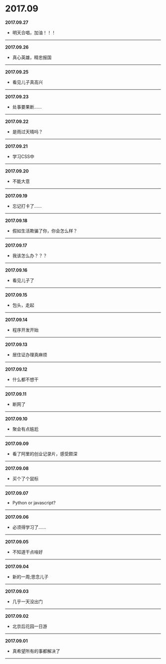 # 2017.09

**2017.09.27**
*   明天合唱，加油！！！
---

**2017.09.26**
*   真心英雄，精忠报国
---

**2017.09.25**
*   看见儿子真高兴
---

**2017.09.23**
*   处事要果断......
---

**2017.09.22**
*   是雨过天晴吗？
---

**2017.09.21**
*   学习CSS中
---

**2017.09.20**
*   不能大意
---

**2017.09.19**
*	忘记打卡了......
---

**2017.09.18**
*   假如生活欺骗了你，你会怎么样？
---

**2017.09.17**
*   我该怎么办？？？
---

**2017.09.16**
*   看见儿子了
---

**2017.09.15**
*   包头，走起
---

**2017.09.14**
*   程序开发开始
---

**2017.09.13**
*	居住证办理真麻烦
---

**2017.09.12**
*	什么都不想干
---

**2017.09.11**
*	断网了
---

**2017.09.10**
*   聚会有点尴尬
---

**2017.09.09**
*   看了阿里的创业记录片，感受颇深
---

**2017.09.08**
*   买个了个鼠标
---

**2017.09.07**
*   Python or javascript?
---

**2017.09.06**
*   必须得学习了......
---

**2017.09.05**
*   不知道干点啥好
---

**2017.09.04**
*    新的一周;思念儿子
---

**2017.09.03**
*   几乎一天没出门
---

**2017.09.02**
*   北京后花园一日游
---

**2017.09.01**
*   真希望所有的事都解决了
---
